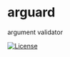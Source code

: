 # arguard
argument validator

[![License](http://img.shields.io/:license-mit-blue.svg)](https://github.com/eoehen/arguard/blob/master/LICENSE)
